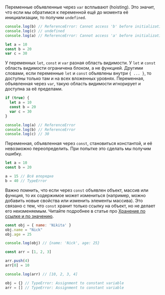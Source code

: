 Переменные объявленные через `var` всплывают (hoisting).
Это значит, что если мы обратимся к переменной ещё до момента её инициализации, то получим `undefined`.

```js
console.log(b) // ReferenceError: Cannot access 'b' before initialization
console.log(c) // undefined
console.log(a) // ReferenceError: Cannot access 'a' before initialization

let a = 10
const b = 20
var c = 30
```

У переменных `let`, `const` и `var` разная область видимости.
У `let` и `const` область видимости ограничена блоком, а не функцией.
Другими словами, если переменные `let` и `const` объявлены внутри `{ ... }`, то доступны только там и на всех вложенных уровнях. Переменная, объявленная через `var`, такую область видимости игнорирует и доступна за её пределами.

```js
if (true) {
  let a = 10
  const b = 20
  var c = 30
}

console.log(a) // ReferenceError
console.log(b) // ReferenceError
console.log(c) // 30
```

Переменная, объявленная через `const`, становиться константой, и её невозможно переопределить. При попытке это сделать мы получим ошибку.

```js
let a = 10
const b = 20

a = 15 // Всё впорядке
b = 40 // TypeError
```

Важно помнить, что если через `const` объявлен объект, массив или функция, то их содержимое может измениться (например, можно добавить новые свойства или изменить элементы массива). Это связано с тем, что `const` хранит только ссылку на объект, но не делает его неизменяемым. Читайте подробнее в статье про [Хранение по ссылке и по значению](/js/ref-type-vs-value-type/).

```javascript
const obj = { name: 'Nikita' }
obj.name = "Nick"
obj.age = 25

console.log(obj) // {name: 'Nick', age: 25}

const arr = [1, 2, 3]

arr.push(4)
arr[0] = 10

console.log(arr) // [10, 2, 3, 4]

obj = {} // TypeError: Assignment to constant variable
arr = [] // TypeError: Assignment to constant variable
```
